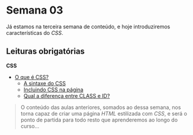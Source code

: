 ﻿# Semana 03

Já estamos na terceira semana de conteúdo, e hoje introduziremos características do _CSS_.

## Leituras obrigatórias

**CSS**

- [O que é CSS?](http://tableless.github.io/iniciantes/manual/css/index.html)
	- [A sintaxe do CSS](http://tableless.github.io/iniciantes/manual/css/sintaxe-css.html)
	- [Incluindo CSS na página](http://tableless.github.io/iniciantes/manual/css/inserindo-css.html)
	- [Qual a diferença entre CLASS e ID?](http://tableless.github.io/iniciantes/manual/css/class-id.html)


> O conteúdo das aulas anteriores, somados ao dessa semana, nos torna capaz de criar uma página _HTML_ estilizada com _CSS_, e será o ponto de partida para todo resto que aprenderemos ao longo do curso...
